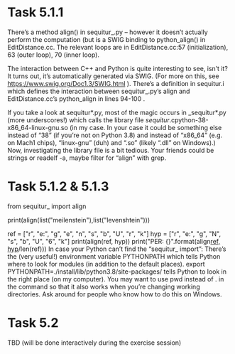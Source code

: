 # Task 5.1.1

There’s a method align() in sequitur\_.py – however it doesn’t actually perform the computation (but is a SWIG binding to python_align() in EditDistance.cc. The relevant loops are in EditDistance.cc:57 (initialization), 63 (outer loop), 70 (inner loop).

The interaction between C++ and Python is quite interesting to see, isn’t it? It turns out, it’s automatically generated via SWIG. (For more on this, see <https://www.swig.org/Doc1.3/SWIG.html> ). There’s a definition in sequitur.i which defines the interaction between sequitur\_.py’s align and EditDistance.cc’s python_align in lines 94-100 .

If you take a look at sequitur*.py, most of the magic occurs in \_sequitur*.py (more underscores!) which calls the library file _sequitur_.cpython-38-x86_64-linux-gnu.so (in my case. In your case it could be something else instead of “38” (if you’re not on Python 3.8) and instead of “x86_64” (e.g. on Mach1 chips), “linux-gnu” (duh) and “.so” (likely “.dll” on Windows).) Now, investigating the library file is a bit tedious. Your friends could be strings or readelf -a, maybe filter for “align” with grep.

# Task 5.1.2 & 5.1.3

from sequitur\_ import align

print(align(list("meilenstein"),list("levenshtein")))

ref = ["r", "e:", "g", "e", "n", "s", "b", "U", "r", "k"]
hyp = ["r", "e:", "g", "N", "s", "b", "U", "6", "k"]
print(align(ref, hyp))
print("PER: {}".format(align[ref, hyp](1)/len(ref)))
In case your Python can’t find the “sequitur\_ import”: There’s the (very useful!) environment variable PYTHONPATH which tells Python where to look for modules (in addition to the default places). export PYTHONPATH=./install/lib/python3.8/site-packages/ tells Python to look in the right place (on my computer). You may want to use pwd instead of . in the command so that it also works when you’re changing working directories. Ask around for people who know how to do this on Windows.

# Task 5.2

TBD (will be done interactively during the exercise session)
